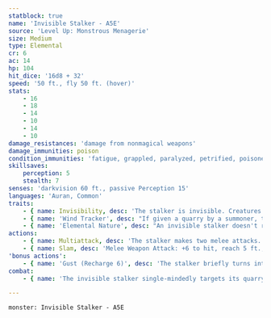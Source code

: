```yaml
---
statblock: true
name: 'Invisible Stalker - A5E'
source: 'Level Up: Monstrous Menagerie'
size: Medium
type: Elemental
cr: 6
ac: 14
hp: 104
hit_dice: '16d8 + 32'
speed: '50 ft., fly 50 ft. (hover)'
stats:
    - 16
    - 18
    - 14
    - 10
    - 14
    - 10
damage_resistances: 'damage from nonmagical weapons'
damage_immunities: poison
condition_immunities: 'fatigue, grappled, paralyzed, petrified, poisoned, prone, restrained, unconscious'
skillsaves:
    perception: 5
    stealth: 7
senses: 'darkvision 60 ft., passive Perception 15'
languages: 'Auran, Common'
traits:
    - { name: Invisibility, desc: 'The stalker is invisible. Creatures that see invisible creatures see the stalker as a vague humanoid outline.' }
    - { name: 'Wind Tracker', desc: "If given a quarry by a summoner, the stalker knows the direction and distance to the quarry as long as they are on the same plane of existence and not sealed from each other by a barrier that doesn't allow air to pass." }
    - { name: 'Elemental Nature', desc: "An invisible stalker doesn't require air, sustenance, or sleep." }
actions:
    - { name: Multiattack, desc: 'The stalker makes two melee attacks.' }
    - { name: Slam, desc: 'Melee Weapon Attack: +6 to hit, reach 5 ft., one target. Hit: 12 (2d8 + 3) bludgeoning damage. On a critical hit, the target is pushed up to 15 feet and knocked prone.' }
'bonus actions':
    - { name: 'Gust (Recharge 6)', desc: 'The stalker briefly turns into a gust of wind and moves up to its Speed without provoking opportunity attacks. It is able to pass through an opening as narrow as 1 inch wide without squeezing.' }
combat:
    - { name: 'The invisible stalker single-mindedly targets its quarry', desc: "If it's getting the worst of combat, it retreats but does not give up. It stalks its target, replacing its direct assaults with hit-and-run raids spread out over days: attacking when its quarry is alone, setting up traps, pushing its enemy off a cliff, and the like." }

---
```

```statblock
monster: Invisible Stalker - A5E
```
